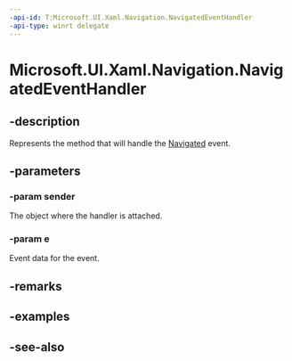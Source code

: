 ```yaml
---
-api-id: T:Microsoft.UI.Xaml.Navigation.NavigatedEventHandler
-api-type: winrt delegate
---
```

<!-- Delegate syntax.
public delegate void NavigatedEventHandler(System.Object sender, Windows.UI.Xaml.Navigation.NavigationEventArgs e)
-->
# Microsoft.UI.Xaml.Navigation.NavigatedEventHandler

## -description
Represents the method that will handle the [Navigated](../microsoft.ui.xaml.controls/frame_navigated.md) event.

## -parameters
### -param sender
The object where the handler is attached.

### -param e
Event data for the event.


## -remarks

## -examples

## -see-also
